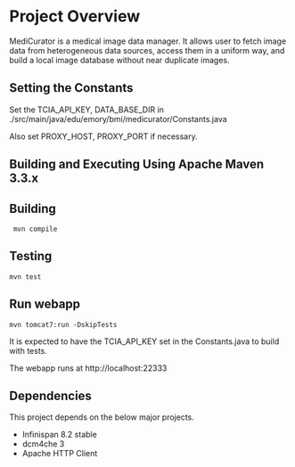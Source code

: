 # Project Overview

MediCurator is a medical image data manager. It allows user to fetch image data from heterogeneous data sources, access them in a uniform way, and build a local image database without near duplicate images.


## Setting the Constants
Set the TCIA_API_KEY, DATA_BASE_DIR in ./src/main/java/edu/emory/bmi/medicurator/Constants.java

Also set PROXY_HOST, PROXY_PORT if necessary.


## Building and Executing Using Apache Maven 3.3.x
Building
--------
     mvn compile

Testing
--------
    mvn test

Run webapp
--------
    mvn tomcat7:run -DskipTests

It is expected to have the TCIA_API_KEY set in the Constants.java to build with tests.

The webapp runs at http://localhost:22333


## Dependencies
This project depends on the below major projects.

* Infinispan 8.2 stable
* dcm4che 3
* Apache HTTP Client



